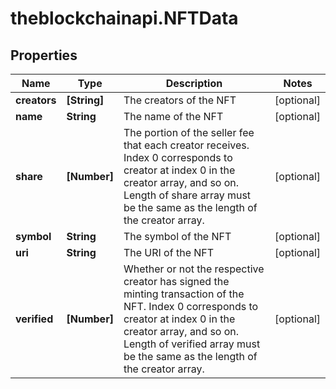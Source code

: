 # theblockchainapi.NFTData

## Properties

Name | Type | Description | Notes
------------ | ------------- | ------------- | -------------
**creators** | **[String]** | The creators of the NFT  | [optional] 
**name** | **String** | The name of the NFT  | [optional] 
**share** | **[Number]** | The portion of the seller fee that each creator receives. Index 0 corresponds to creator at index 0 in the creator array, and so on. Length of share array must be the same as the length of the creator array.  | [optional] 
**symbol** | **String** | The symbol of the NFT  | [optional] 
**uri** | **String** | The URI of the NFT  | [optional] 
**verified** | **[Number]** | Whether or not the respective creator has signed the minting transaction of the NFT. Index 0 corresponds to creator at index 0 in the creator array, and so on. Length of verified array must be the same as the length of the creator array.  | [optional] 


